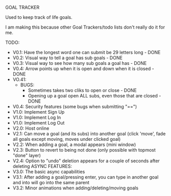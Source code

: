 GOAL TRACKER

Used to keep track of life goals.

I am making this because other Goal Trackers/todo lists don't really do it for me.

TODO:
  - V0.1: Have the longest word one can submit be 29 letters long - DONE
  - V0.2: Visual way to tell a goal has sub goals - DONE
  - V0.3: Visual way to see how many sub goals a goal has - DONE
  - V0.4: Arrow points up when it is open and down when it is closed - DONE
  - VO.41: 
    - BUGS: 
      - Sometimes takes two cliks to open or close - DONE
      - Opening up a goal open ALL subs, even those that are closed - DONE
  - V0.4: Security features (some bugs when submitting "==")
  - V1.0: Implement Sign Up 
  - V1.0: Implement Log In 
  - V1.0: Implement Log Out 
  - V2.0: Host online
  - V2.1: Can move a goal (and its subs) into another goal (click 'move', fade all goals except moving, moves under clicked goal)
  - V2.2: When adding a goal, a modal appears (mini window)
  - V2.3: Button to revert to being not done (only possible with topmost "done" layer)
  - V2.4: Option to "undo" deletion appears for a couple of seconds after deleting
ASYNC FEATURES:
  - V3.0: The basic async capabilities
  - V3.1: After adding a goal/pressing enter, you can type in another goal and into will go into the same parent
  - V3.2: Minor animations when adding/deleting/moving goals


